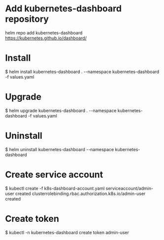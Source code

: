 # Add kubernetes-dashboard repository
helm repo add kubernetes-dashboard https://kubernetes.github.io/dashboard/

# Install
$ helm install kubernetes-dashboard . --namespace kubernetes-dashboard -f values.yaml

# Upgrade
$ helm upgrade kubernetes-dashboard . --namespace kubernetes-dashboard -f values.yaml

# Uninstall
$ helm uninstall kubernetes-dashboard --namespace kubernetes-dashboard

# Create service account
$ kubectl create -f k8s-dashboard-account.yaml
serviceaccount/admin-user created
clusterrolebinding.rbac.authorization.k8s.io/admin-user created

# Create token
$ kubectl -n kubernetes-dashboard create token admin-user

